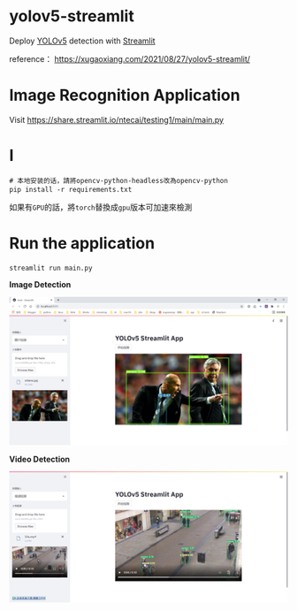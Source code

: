 # yolov5-streamlit

Deploy [YOLOv5](https://github.com/ultralytics/yolov5/releases/tag/v5.0) detection with [Streamlit](https://github.com/streamlit/streamlit)

reference： <https://xugaoxiang.com/2021/08/27/yolov5-streamlit/>

# Image Recognition Application

Visit <https://share.streamlit.io/ntecai/testing1/main/main.py>

# I

```
# 本地安装的话，請將opencv-python-headless改為opencv-python
pip install -r requirements.txt
```

如果有`GPU`的話，將`torch`替換成`gpu`版本可加速來檢測

# Run the application

```
streamlit run main.py
```

**Image Detection**

![streamlit yolov5 image detection](data/images/image.png)

**Video Detection**

![streamlit yolov5 video detection](data/images/video.png)
